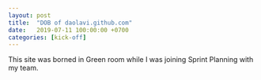 ```yaml
---
layout: post
title:  "DOB of daolavi.github.com"
date:   2019-07-11 100:00:00 +0700
categories: [kick-off]
---
```

This site was borned in Green room while I was joining Sprint Planning with my team.
